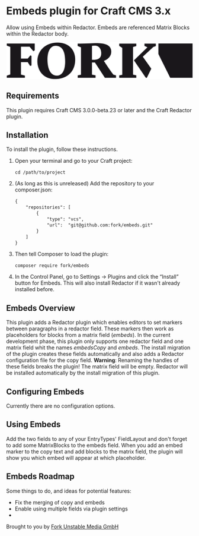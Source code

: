 # Embeds plugin for Craft CMS 3.x

Allow using Embeds within Redactor. Embeds are referenced Matrix Blocks within the Redactor body.

![Screenshot](resources/img/plugin-logo.png)

## Requirements

This plugin requires Craft CMS 3.0.0-beta.23 or later and the Craft Redactor plugin.

## Installation

To install the plugin, follow these instructions.

1. Open your terminal and go to your Craft project:
    ```
    cd /path/to/project
    ```
2. (As long as this is unreleased) Add the repository to your composer.json:
    ```
    {
        "repositories": [
            {
                "type": "vcs",
                "url":  "git@github.com:fork/embeds.git"
            }
        ]
    }
    ```
3. Then tell Composer to load the plugin:
    ```
    composer require fork/embeds
    ```
4. In the Control Panel, go to Settings → Plugins and click the “Install” button for Embeds. This will also install
Redactor if it wasn't already installed before.

## Embeds Overview

This plugin adds a Redactor plugin which enables editors to set markers between paragraphs in a redactor field. These
markers then work as placeholders for blocks from a matrix field (_embeds_). In the current development phase, this
plugin only supports one redactor field and one matrix field whit the names _embedsCopy_ and _embeds_. The install
migration of the plugin creates these fields automatically and also adds a Redactor configuration file for the copy
field. **Warning**: Renaming the handles of these fields breaks the plugin! The matrix field will be empty. Redactor
will be installed automatically by the install migration of this plugin.

## Configuring Embeds

Currently there are no configuration options.

## Using Embeds

Add the two fields to any of your EntryTypes' FieldLayout and don't forget to add some MatrixBlocks to the embeds field.
When you add an embed marker to the copy text and add blocks to the matrix field, the plugin will show you which embed
will appear at which placeholder.

## Embeds Roadmap

Some things to do, and ideas for potential features:

* Fix the merging of copy and embeds
* Enable using multiple fields via plugin settings
* 

Brought to you by [Fork Unstable Media GmbH](https://fork.de)
